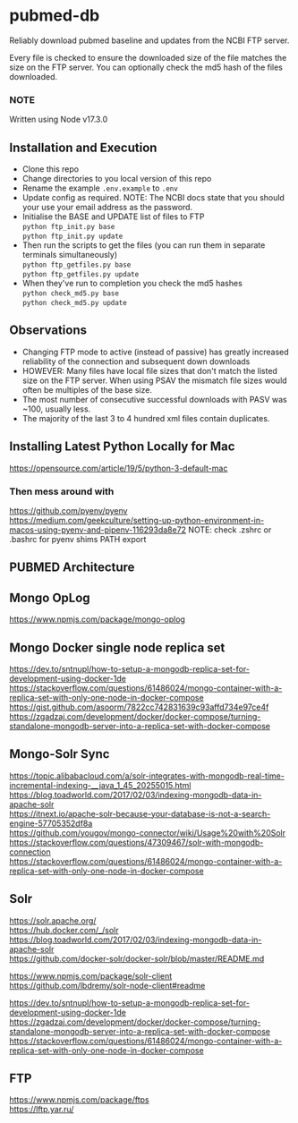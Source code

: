 # pubmed-db

Reliably download pubmed baseline and updates from the NCBI FTP server. 

Every file is checked to ensure the downloaded size of the file matches the size on the FTP server. You can optionally check the md5 hash of the files downloaded.  

### NOTE
Written using Node v17.3.0

## Installation and Execution 
- Clone this repo
- Change directories to you local version of this repo
- Rename the example `.env.example` to `.env`
- Update config as required. NOTE: The NCBI docs state that you should your use your email address as the password. 
- Initialise the BASE and UPDATE list of files to FTP   
`python ftp_init.py base`   
`python ftp_init.py update`   
- Then run the scripts to get the files (you can run them in separate terminals simultaneously)   
`python ftp_getfiles.py base`      
`python ftp_getfiles.py update`
- When they've run to completion you check the md5 hashes   
`python check_md5.py base`   
`python check_md5.py update` 

## Observations
- Changing FTP mode to active (instead of passive) has greatly increased reliability of the connection and subsequent down downloads
- HOWEVER: Many files have local file sizes that don't match the listed size on the FTP server. When using PSAV the mismatch file sizes would often be multiples of the base size.
- The most number of consecutive successful downloads with PASV was ~100, usually less.
- The majority of the last 3 to 4 hundred xml files contain duplicates.

## Installing Latest Python Locally for Mac

https://opensource.com/article/19/5/python-3-default-mac

### Then mess around with
https://github.com/pyenv/pyenv  
https://medium.com/geekculture/setting-up-python-environment-in-macos-using-pyenv-and-pipenv-116293da8e72
NOTE: check .zshrc or .bashrc for pyenv shims PATH export 

## PUBMED Architecture

## Mongo OpLog
https://www.npmjs.com/package/mongo-oplog   

## Mongo Docker single node replica set
https://dev.to/sntnupl/how-to-setup-a-mongodb-replica-set-for-development-using-docker-1de   
https://stackoverflow.com/questions/61486024/mongo-container-with-a-replica-set-with-only-one-node-in-docker-compose   
https://gist.github.com/asoorm/7822cc742831639c93affd734e97ce4f   
https://zgadzaj.com/development/docker/docker-compose/turning-standalone-mongodb-server-into-a-replica-set-with-docker-compose   


## Mongo-Solr Sync
https://topic.alibabacloud.com/a/solr-integrates-with-mongodb-real-time-incremental-indexing-__java_1_45_20255015.html   
https://blog.toadworld.com/2017/02/03/indexing-mongodb-data-in-apache-solr   
https://itnext.io/apache-solr-because-your-database-is-not-a-search-engine-57705352df8a   
https://github.com/yougov/mongo-connector/wiki/Usage%20with%20Solr   
https://stackoverflow.com/questions/47309467/solr-with-mongodb-connection   
https://stackoverflow.com/questions/61486024/mongo-container-with-a-replica-set-with-only-one-node-in-docker-compose   

## Solr
https://solr.apache.org/   
https://hub.docker.com/_/solr   
https://blog.toadworld.com/2017/02/03/indexing-mongodb-data-in-apache-solr   
https://github.com/docker-solr/docker-solr/blob/master/README.md   

https://www.npmjs.com/package/solr-client   
https://github.com/lbdremy/solr-node-client#readme   

https://dev.to/sntnupl/how-to-setup-a-mongodb-replica-set-for-development-using-docker-1de   
https://zgadzaj.com/development/docker/docker-compose/turning-standalone-mongodb-server-into-a-replica-set-with-docker-compose   
https://stackoverflow.com/questions/61486024/mongo-container-with-a-replica-set-with-only-one-node-in-docker-compose   

## FTP
https://www.npmjs.com/package/ftps    
https://lftp.yar.ru/    
